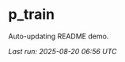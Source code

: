 # p_train

Auto-updating README demo.

<!--START_SECTION:status-->
_Last run: 2025-08-20 06:56 UTC_
<!--END_SECTION:status-->











